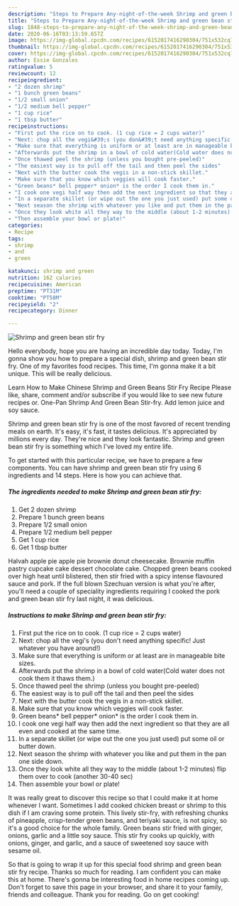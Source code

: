 ```yaml
---
description: "Steps to Prepare Any-night-of-the-week Shrimp and green bean stir fry"
title: "Steps to Prepare Any-night-of-the-week Shrimp and green bean stir fry"
slug: 1848-steps-to-prepare-any-night-of-the-week-shrimp-and-green-bean-stir-fry
date: 2020-06-16T03:13:59.657Z
image: https://img-global.cpcdn.com/recipes/6152017416290304/751x532cq70/shrimp-and-green-bean-stir-fry-recipe-main-photo.jpg
thumbnail: https://img-global.cpcdn.com/recipes/6152017416290304/751x532cq70/shrimp-and-green-bean-stir-fry-recipe-main-photo.jpg
cover: https://img-global.cpcdn.com/recipes/6152017416290304/751x532cq70/shrimp-and-green-bean-stir-fry-recipe-main-photo.jpg
author: Essie Gonzales
ratingvalue: 5
reviewcount: 12
recipeingredient:
- "2 dozen shrimp"
- "1 bunch green beans"
- "1/2 small onion"
- "1/2 medium bell pepper"
- "1 cup rice"
- "1 tbsp butter"
recipeinstructions:
- "First put the rice on to cook. (1 cup rice = 2 cups water)"
- "Next: chop all the vegi&#39;s (you don&#39;t need anything specific! Just whatever you have around!)"
- "Make sure that everything is uniform or at least are in manageable bite sizes."
- "Afterwards put the shrimp in a bowl of cold water(Cold water does not cook them it thaws them.)"
- "Once thawed peel the shrimp (unless you bought pre-peeled)"
- "The easiest way is to pull off the tail and then peel the sides"
- "Next with the butter cook the vegis in a non-stick skillet."
- "Make sure that you know which veggies will cook faster."
- "Green beans* bell pepper* onion* is the order I cook them in."
- "I cook one vegi half way then add the next ingredient so that they are all even and cooked at the same time."
- "In a separate skillet (or wipe out the one you just used) put some oil or butter down."
- "Next season the shrimp with whatever you like and put them in the pan one side down."
- "Once they look white all they way to the middle (about 1-2 minutes) flip them over to cook (another 30-40 sec)"
- "Then assemble your bowl or plate!"
categories:
- Recipe
tags:
- shrimp
- and
- green

katakunci: shrimp and green 
nutrition: 162 calories
recipecuisine: American
preptime: "PT31M"
cooktime: "PT58M"
recipeyield: "2"
recipecategory: Dinner

---
```



![Shrimp and green bean stir fry](https://img-global.cpcdn.com/recipes/6152017416290304/751x532cq70/shrimp-and-green-bean-stir-fry-recipe-main-photo.jpg)

Hello everybody, hope you are having an incredible day today. Today, I'm gonna show you how to prepare a special dish, shrimp and green bean stir fry. One of my favorites food recipes. This time, I'm gonna make it a bit unique. This will be really delicious.

Learn How to Make Chinese Shrimp and Green Beans Stir Fry Recipe Please like, share, comment and/or subscribe if you would like to see new future recipes or. One-Pan Shrimp And Green Bean Stir-fry. Add lemon juice and soy sauce.

Shrimp and green bean stir fry is one of the most favored of recent trending meals on earth. It's easy, it's fast, it tastes delicious. It's appreciated by millions every day. They're nice and they look fantastic. Shrimp and green bean stir fry is something which I've loved my entire life.


To get started with this particular recipe, we have to prepare a few components. You can have shrimp and green bean stir fry using 6 ingredients and 14 steps. Here is how you can achieve that.

<!--inarticleads1-->

##### The ingredients needed to make Shrimp and green bean stir fry:

1. Get 2 dozen shrimp
1. Prepare 1 bunch green beans
1. Prepare 1/2 small onion
1. Prepare 1/2 medium bell pepper
1. Get 1 cup rice
1. Get 1 tbsp butter


Halvah apple pie apple pie brownie donut cheesecake. Brownie muffin pastry cupcake cake dessert chocolate cake. Chopped green beans cooked over high heat until blistered, then stir fried with a spicy intense flavoured sauce and pork. If the full blown Szechuan version is what you&#39;re after, you&#39;ll need a couple of speciality ingredients requiring I cooked the pork and green bean stir fry last night, it was delicious. 

<!--inarticleads2-->

##### Instructions to make Shrimp and green bean stir fry:

1. First put the rice on to cook. (1 cup rice = 2 cups water)
1. Next: chop all the vegi&#39;s (you don&#39;t need anything specific! Just whatever you have around!)
1. Make sure that everything is uniform or at least are in manageable bite sizes.
1. Afterwards put the shrimp in a bowl of cold water(Cold water does not cook them it thaws them.)
1. Once thawed peel the shrimp (unless you bought pre-peeled)
1. The easiest way is to pull off the tail and then peel the sides
1. Next with the butter cook the vegis in a non-stick skillet.
1. Make sure that you know which veggies will cook faster.
1. Green beans* bell pepper* onion* is the order I cook them in.
1. I cook one vegi half way then add the next ingredient so that they are all even and cooked at the same time.
1. In a separate skillet (or wipe out the one you just used) put some oil or butter down.
1. Next season the shrimp with whatever you like and put them in the pan one side down.
1. Once they look white all they way to the middle (about 1-2 minutes) flip them over to cook (another 30-40 sec)
1. Then assemble your bowl or plate!


It was really great to discover this recipe so that I could make it at home whenever I want. Sometimes I add cooked chicken breast or shrimp to this dish if I am craving some protein. This lively stir-fry, with refreshing chunks of pineapple, crisp-tender green beans, and teriyaki sauce, is not spicy, so it&#39;s a good choice for the whole family. Green beans stir fried with ginger, onions, garlic and a little soy sauce. This stir fry cooks up quickly, with onions, ginger, and garlic, and a sauce of sweetened soy sauce with sesame oil. 

So that is going to wrap it up for this special food shrimp and green bean stir fry recipe. Thanks so much for reading. I am confident you can make this at home. There's gonna be interesting food in home recipes coming up. Don't forget to save this page in your browser, and share it to your family, friends and colleague. Thank you for reading. Go on get cooking!
